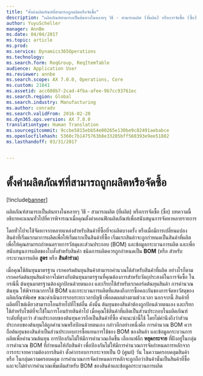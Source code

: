 ```yaml
---
title: "ตั้งค่าผลิตภัณฑ์ที่สามารถถูกผลิตหรือจัดซื้อ"
description: "ผลิตภัณฑ์สามารถเป็นต้นทางในหลายๆ วิธี - สามารถผลิต (ที่ผลิต) หรือการจัดซื้อ (ซื้อ) บทความนี้อธิบายคะแนนทั่วไปที่ควรพิจารณาเมื่อคุณตั้งค่าคอนฟิกผลิตภัณฑ์เพื่อสนับสนุนการจัดหาหลายรายการ"
author: YuyuScheller
manager: AnnBe
ms.date: 04/04/2017
ms.topic: article
ms.prod: 
ms.service: Dynamics365Operations
ms.technology: 
ms.search.form: ReqGroup, ReqItemTable
audience: Application User
ms.reviewer: annbe
ms.search.scope: AX 7.0.0, Operations, Core
ms.custom: 21841
ms.assetid: acc608b7-2cad-4fba-afee-9b7cc93761ec
ms.search.region: Global
ms.search.industry: Manufacturing
ms.author: conradv
ms.search.validFrom: 2016-02-28
ms.dyn365.ops.version: AX 7.0.0
translationtype: Human Translation
ms.sourcegitcommit: 9ccbe5815ebb54e00265e130be9c82491aebabce
ms.openlocfilehash: 5360c7b1475763b8e33205bff560393e9ee51882
ms.lasthandoff: 03/31/2017


---
```


# <a name="set-up-products-that-can-be-produced-or-procured"></a>ตั้งค่าผลิตภัณฑ์ที่สามารถถูกผลิตหรือจัดซื้อ

[!include[banner](../includes/banner.md)]


ผลิตภัณฑ์สามารถเป็นต้นทางในหลายๆ วิธี - สามารถผลิต (ที่ผลิต) หรือการจัดซื้อ (ซื้อ) บทความนี้อธิบายคะแนนทั่วไปที่ควรพิจารณาเมื่อคุณตั้งค่าคอนฟิกผลิตภัณฑ์เพื่อสนับสนุนการจัดหาหลายรายการ 

โดยทั่วไปจะใช้จัดหาจากหลายแหล่งสำหรับสินค้าที่ซื้อที่จะผลิตบางครั้ง หรือเมื่อมีการเปลี่ยนแปลงสินค้าที่เริ่มแรกมาการผลิตเพื่อให้เริ่มแรกเป็นสินค้าที่ซื้อ เริ่มแรกสินค้าจะถูกกำหนดเป็นสินค้าที่ผลิต เพื่อให้คุณสามารถกำหนดรายการวัสดุและส่วนประกอบ (BOM) และข้อมูลกระบวนการผลิต และเพื่อสนับสนุนการผลิตของใบสั่งสำหรับสินค้า ชนิดการผลิตควรถูกกำหนดเป็น **BOM** (หรือ สำหรับกระบวนการผลิต **สูตร** หรือ **สินค้าร่วม**)

เมื่อคุณใช้ต้นทุนมาตรฐาน เรกคอร์ดต้นทุนสินค้าสามารถคำนวณได้สำหรับสินค้าที่ผลิต อย่างไรก็ตาม เรกคอร์ดต้นทุนสินค้าอาจไม่ตรงกับต้นทุนมาตรฐานที่คุณต้องการสำหรับวัตถุประสงค์ในการจัดซื้อ ในกรณีนี้ ต้นทุนมาตรฐานต้องถูกป้อนด้วยตนเอง และเรียกใช้สำหรับเรกคอร์ดต้นทุนสินค้า การคำนวณต้นทุน ให้พิจารณาการใช้ BOM และกระบวนการผลิตที่แสดงถึงการซื้อคละกันของการจัดหาวัสดุของผลิตภัณฑ์พิเศษ ขณะดำเนินการรอบระยะเวลาบัญชี เพื่อลดผลต่างตามช่วงเวลา นอกจากนี้ สินค้าที่ผลิตที่ไซต์เดียวสามารถโอนย้ายไปที่ไซต์อื่น ดังนั้น ต้นทุนของสินค้าต้องถูกป้อนด้วยตนเอง และเรียกใช้สำหรับไซต์ที่จะใช้ในการโอนย้ายสินค้าไป เมื่อคุณใช้สินค้าที่ผลิตเป็นส่วนประกอบในผลิตภัณฑ์ระดับที่สูงกว่า ส่วนประกอบของต้นทุนควรถือเป็นสินค้าที่ซื้อ คำแนะนำนี้ใช้ โดยไม่คำนึงถึงว่าส่วนประกอบของต้นทุนได้ถูกคำนวณหรือป้อนด้วยตนเอง กล่าวอีกอย่างหนึ่งคือ การคำนวณ BOM ควรถือต้นทุนของสินค้าเป็นส่วนประกอบการซื้อแทนการใช้ของ BOM ของสินค้า และข้อมูลกระบวนการผลิตเพื่อคำนวณต้นทุน การป้องกันไม่ให้มีการคำนวณเกิดขึ้น เลือกแฟล็ก **หยุดกระจาย** ที่ฝังอยู่ในกลุ่มการคำนวณ BOM ที่กำหนดให้กับสินค้า เพื่อป้องกันไม่ให้มีการคำนวณการจัดกำหนดการหลักจากการกระจายความต้องการสินค้า ตั้งค่ากรอบการกระจายเป็น 0 (ศูนย์) วัน ในความครอบคลุมสินค้า หรือ ในกลุ่มความครอบคลุม การคำนวณการจัดกำหนดการหลักจะถูกถือว่าสินค้านั้นเป็นสินค้าที่ซื้อ และจะไม่ทำการคำนวณเพิ่มเติมสำหรับ BOM ของสินค้าและข้อมูลกระบวนการผลิต






